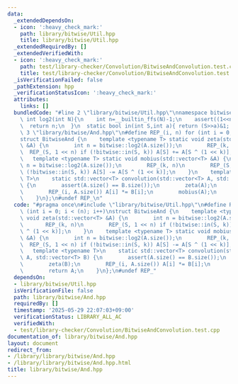 ```yaml
---
data:
  _extendedDependsOn:
  - icon: ':heavy_check_mark:'
    path: library/bitwise/Util.hpp
    title: library/bitwise/Util.hpp
  _extendedRequiredBy: []
  _extendedVerifiedWith:
  - icon: ':heavy_check_mark:'
    path: test/library-checker/Convolution/BitwiseAndConvolution.test.cpp
    title: test/library-checker/Convolution/BitwiseAndConvolution.test.cpp
  _isVerificationFailed: false
  _pathExtension: hpp
  _verificationStatusIcon: ':heavy_check_mark:'
  attributes:
    links: []
  bundledCode: "#line 2 \"library/bitwise/Util.hpp\"\nnamespace bitwise{\n  static\
    \ int log2(int N){\n    int n=__builtin_ffs(N)-1;\n    assert((1<<n)==N);\n  \
    \  return n;\n  }\n  static bool in(int S,int a){ return (S>>a)&1; }\n}\n#line\
    \ 3 \"library/bitwise/And.hpp\"\n#define REP_(i, n) for (int i = 0; i < (n); i++)\n\
    struct BitwiseAnd {\n    template <typename T> static void zeta(std::vector<T>\
    \ &A) {\n        int n = bitwise::log2(A.size());\n        REP_(k, n)\n      \
    \  REP_(S, 1 << n) if (!bitwise::in(S, k)) A[S] += A[S ^ (1 << k)];\n    }\n \
    \   template <typename T> static void mobius(std::vector<T> &A) {\n        int\
    \ n = bitwise::log2(A.size());\n        REP_(k, n)\n        REP_(S, 1 << n) if\
    \ (!bitwise::in(S, k)) A[S] -= A[S ^ (1 << k)];\n    }\n    template <typename\
    \ T>\n    static std::vector<T> convolution(std::vector<T> A, std::vector<T> B)\
    \ {\n        assert(A.size() == B.size());\n        zeta(A);\n        zeta(B);\n\
    \        REP_(i, A.size()) A[i] *= B[i];\n        mobius(A);\n        return A;\n\
    \    }\n};\n#undef REP_\n"
  code: "#pragma once\n#include \"library/bitwise/Util.hpp\"\n#define REP_(i, n) for\
    \ (int i = 0; i < (n); i++)\nstruct BitwiseAnd {\n    template <typename T> static\
    \ void zeta(std::vector<T> &A) {\n        int n = bitwise::log2(A.size());\n \
    \       REP_(k, n)\n        REP_(S, 1 << n) if (!bitwise::in(S, k)) A[S] += A[S\
    \ ^ (1 << k)];\n    }\n    template <typename T> static void mobius(std::vector<T>\
    \ &A) {\n        int n = bitwise::log2(A.size());\n        REP_(k, n)\n      \
    \  REP_(S, 1 << n) if (!bitwise::in(S, k)) A[S] -= A[S ^ (1 << k)];\n    }\n \
    \   template <typename T>\n    static std::vector<T> convolution(std::vector<T>\
    \ A, std::vector<T> B) {\n        assert(A.size() == B.size());\n        zeta(A);\n\
    \        zeta(B);\n        REP_(i, A.size()) A[i] *= B[i];\n        mobius(A);\n\
    \        return A;\n    }\n};\n#undef REP_"
  dependsOn:
  - library/bitwise/Util.hpp
  isVerificationFile: false
  path: library/bitwise/And.hpp
  requiredBy: []
  timestamp: '2025-05-29 22:07:03+09:00'
  verificationStatus: LIBRARY_ALL_AC
  verifiedWith:
  - test/library-checker/Convolution/BitwiseAndConvolution.test.cpp
documentation_of: library/bitwise/And.hpp
layout: document
redirect_from:
- /library/library/bitwise/And.hpp
- /library/library/bitwise/And.hpp.html
title: library/bitwise/And.hpp
---
```

